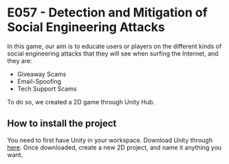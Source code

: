 # E057 - Detection and Mitigation of Social Engineering Attacks
In this game, our aim is to educate users or players on the different kinds of social engineering attacks that they will see when surfing the Internet, and they are: 
* Giveaway Scams
* Email-Spoofing
* Tech Support Scams

To do so, we created a 2D game through Unity Hub. 

## How to install the project

You need to first have Unity in your workspace. Download Unity through [here](https://www.unity3d.com/get-unity/download).
Once downloaded, create a new 2D project, and name it anything you want.

